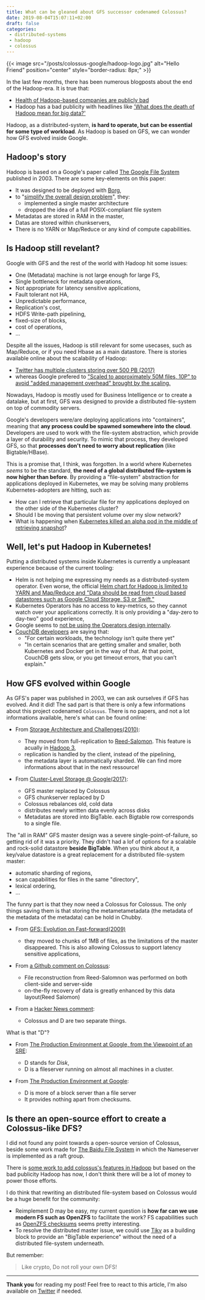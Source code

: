 ```yaml
---
title: What can be gleaned about GFS successor codenamed Colossus?
date: 2019-08-04T15:07:11+02:00
draft: false
categories:
 - distributed-systems
 - hadoop
 - colossus
---
```


{{< image src="/posts/colossus-google/hadoop-logo.jpg" alt="Hello Friend" position="center" style="border-radius: 8px;" >}}

In the last few months, there has been numerous blogposts about the end of the Hadoop-era. It is true that:

* [Health of Hadoop-based companies are publicly bad](https://www.theregister.co.uk/2019/06/06/cloudera_ceo_quits_customers_delay_purchase_orders_due_to_roadmap_uncertainty_after_hortonworks_merger/)
* Hadoop has a bad publicity with headlines like ['What does the death of Hadoop mean for big data?'](https://techwireasia.com/2019/07/what-does-the-death-of-hadoop-mean-for-big-data/)

Hadoop, as a distributed-system, **is hard to operate, but can be essential for some type of workload**. As Hadoop is based on GFS, we can wonder how GFS evolved inside Google.

## Hadoop's story

Hadoop is based on a Google's paper called [The Google File System](https://static.googleusercontent.com/media/research.google.com/en//archive/gfs-sosp2003.pdf) published in 2003. There are some key-elements on this paper:

* It was designed to be deployed with [Borg](https://ai.google/research/pubs/pub43438),
* to "[simplify the overall design problem](https://queue.acm.org/detail.cfm?id=1594206)", they:
    * implemented a single master architecture
    * dropped the idea of a full POSIX-compliant file system
* Metadatas are stored in RAM in the master,
* Datas are stored within chunkservers,
* There is no YARN or Map/Reduce or any kind of compute capabilities.

## Is Hadoop still revelant?

Google with GFS and the rest of the world with Hadoop hit some issues:

* One (Metadata) machine is not large enough for large FS,
* Single bottleneck for metadata operations,
* Not appropriate for latency sensitive applications,
* Fault tolerant not HA,
* Unpredictable performance,
* Replication's cost,
* HDFS Write-path pipelining,
* fixed-size of blocks,
* cost of operations,
* ...

Despite all the issues, Hadoop is still relevant for some usecases, such as Map/Reduce, or if you need Hbase as a main datastore. There is stories available online about the scalability of Hadoop:

* [Twitter has multiple clusters storing over 500 PB (2017)](https://blog.twitter.com/engineering/en_us/topics/infrastructure/2017/the-infrastructure-behind-twitter-scale.html)
* whereas Google prefered to ["Scaled to approximately 50M files, 10P" to avoid "added management overhead" brought by the scaling.](https://cloud.google.com/files/storage_architecture_and_challenges.pdf)


Nowadays, Hadoop is mostly used for Business Intelligence or to create a datalake, but at first, GFS was designed to provide a distributed file-system on top of commodity servers. 

Google's developers were/are deploying applications into "containers", meaning that **any process could be spawned somewhere into the cloud**. Developers are used to work with the file-system abstraction, which provide a layer of durability and security. To mimic that process, they developed GFS, so that **processes don't need to worry about replication** (like Bigtable/HBase).

This is a promise that, I think, was forgotten. In a world where Kubernetes *seems* to be the standard, **the need of a global distributed file-system is now higher than before**. By providing a "file-system" abstraction for applications deployed in Kubernetes, we may be solving many problems Kubernetes-adopters are hitting, such as:

* How can I retrieve that particular file for my applications deployed on the other side of the Kubernetes cluster?
* Should I be moving that persistent volume over my slow network?
* What is happening when [Kubernetes killed an alpha pod in the middle of retrieving snapshot](https://github.com/dgraph-io/dgraph/issues/2698)?

## Well, let's put Hadoop in Kubernetes!

Putting a distributed systems inside Kubernetes is currently a unpleasant experience because of the current tooling:

* Helm is not helping me expressing my needs as a distributed-system operator. Even worse, the official [Helm chart for Hadoop is limited to YARN and Map/Reduce and "Data should be read from cloud based datastores such as Google Cloud Storage, S3 or Swift."](https://github.com/helm/charts/tree/master/stable/hadoop)
* Kubernetes Operators has no access to key-metrics, so they cannot watch over your applications correctly. It is only providing a "day-zero to day-two" good experience,
* Google seems to [not be using the Operators design internally](https://news.ycombinator.com/item?id=16971959).
* [CouchDB developers](https://www.ibm.com/cloud/blog/new-builders/database-deep-dives-couchdb) are saying that:
    * "For certain workloads, the technology isn’t quite there yet"
    * "In certain scenarios that are getting smaller and smaller, both Kubernetes and Docker get in the way of that. At that point, CouchDB gets slow, or you get timeout errors, that you can’t explain."


## How GFS evolved within Google

As GFS's paper was published in 2003, we can ask ourselves if GFS has evolved. And it did! The sad part is that there is only a few informations about this project codenamed `Colossus`. There is no papers, and not a lot informations available, here's what can be found online:

* From [Storage Architecture and Challenges(2010)](https://cloud.google.com/files/storage_architecture_and_challenges.pdf):
    * They moved from full-replication to [Reed-Salomon](https://en.wikipedia.org/wiki/Reed%E2%80%93Solomon_error_correction). This feature is acually in [Hadoop 3](https://hadoop.apache.org/docs/r3.0.0/hadoop-project-dist/hadoop-hdfs/HDFSErasureCoding.html),
    * replication is handled by the client, instead of the pipelining,
    * the metadata layer is automatically sharded. We can find more informations about that in the next ressource!

* From [Cluster-Level Storage @ Google(2017)](http://www.pdsw.org/pdsw-discs17/slides/PDSW-DISCS-Google-Keynote.pdf):
    * GFS master replaced by Colossus
    * GFS chunkserver replaced by D
    * Colossus rebalances old, cold data
    * distributes newly written data evenly across disks
    * Metadatas are stored into BigTable. each Bigtable row corresponds to a single file.

The "all in RAM" GFS master design was a severe single-point-of-failure, so getting rid of it was a priority. They didn't had a lof of options for a scalable and rock-solid datastore **beside BigTable**. When you think about it, a key/value datastore is a great replacement for a distributed file-system master:

* automatic sharding of regions,
* scan capabilities for files in the same "directory",
* lexical ordering,
* ...

The funny part is that they now need a Colossus for Colossus. The only things saving them is that storing the metametametadata (the metadata of the metadata of the metadata) can be hold in Chubby.

* From [GFS: Evolution on Fast-forward(2009)](https://queue.acm.org/detail.cfm?id=1594206)
    * they moved to chunks of 1MB of files, as the limitations of the master disappeared. This is also allowing Colossus to support latency sensitive applications,

* From [a Github comment on Colossus](https://github.com/cockroachdb/cockroach/issues/243#issuecomment-91575792):
    * File reconstruction from Reed-Salomnon was performed on both client-side and server-side
    * on-the-fly recovery of data is greatly enhanced by this data layout(Reed Salomon)

* From a [Hacker News comment](https://news.ycombinator.com/item?id=20135927):
    * Colossus and D are two separate things.

What is that "D"?

* From [ The Production Environment at Google, from the Viewpoint of an SRE](https://landing.google.com/sre/sre-book/chapters/production-environment/):
    * D stands for *Disk*,
    * D is a fileserver running on almost all machines in a cluster.

* From [The Production Environment at Google](https://medium.com/@jerub/the-production-environment-at-google-8a1aaece3767):
    * D is more of a block server than a file server
    * It provides nothing apart from checksums.

## Is there an open-source effort to create a Colossus-like DFS?

I did not found any point towards a open-source version of Colossus, beside some work made for [The Baidu File System](https://github.com/baidu/bfs) in which the Nameserver is implemented as a raft group.

There is [some work to add colossus's features in Hadoop](https://www.slideshare.net/HadoopSummit/scaling-hdfs-to-manage-billions-of-files-with-distributed-storage-schemes) but based on the bad publicity Hadoop has now, I don't think there will be a lot of money to power those efforts.

I do think that rewriting an distributed file-system based on Colossus would be a huge benefit for the community:

* Reimplement D may be easy, my current question is **how far can we use modern FS such as OpenZFS** to facilitate the work? FS capabilities such as [OpenZFS checksums](https://github.com/zfsonlinux/zfs/wiki/Checksums) seems pretty interesting.
* To resolve the distributed master issue, we could use [Tikv](https://tikv.org/) as a building block to provide an "BigTable experience" without the need of a distributed file-system underneath.

But remember:

> Like crypto, Do not roll your own DFS!

---

**Thank you** for reading my post! Feel free to react to this article, I'm also available on [Twitter](https://twitter.com/PierreZ) if needed.

